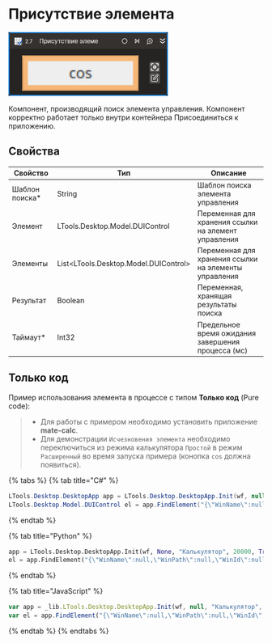 # Присутствие элемента

![](../../../resources/activities/basic/desktop/image-element-exist.png)

Компонент, производящий поиск элемента управления. Компонент корректно работает только внутри контейнера Присоединиться к приложению.

## Свойства
| Свойство        | Тип                             | Описание                                             |
| --------------- | ------------------------------- | ---------------------------------------------------- |
| Шаблон поиска\* | String                          | Шаблон поиска элемента управления                    |
| Элемент         | LTools.Desktop.Model.DUIControl | Переменная для хранения ссылки на элемент управления |
| Элементы        | List<LTools.Desktop.Model.DUIControl> | Переменная для хранения ссылки на элементы управления |
| Результат       | Boolean                         | Переменная, хранящая результаты поиска               |
| Таймаут\*       | Int32                           | Предельное время ожидания завершения процесса (мс)   |

## Только код
Пример использования элемента в процессе с типом **Только код** (Pure code):
> - Для работы с примером необходимо установить приложение **mate-calc**.
> - Для демонстрации `Исчезновения элемента` необходимо переключиться из режима калькулятора `Простой` в режим `Расширенный` во время запуска примера (конопка `cos` должна появиться).

{% tabs %}
{% tab title="C#" %}
```csharp
LTools.Desktop.DesktopApp app = LTools.Desktop.DesktopApp.Init(wf, null, "Калькулятор", 20000, true, LTools.Desktop.Model.DesktopTypes.UIAUTOMATION);
LTools.Desktop.Model.DUIControl el = app.FindElement("{\"WinName\":null,\"WinPath\":null,\"WinId\":null,\"AppName\":\"mate-calc\",\"TextSearchMode\":0,\"Items\":[{\"Name\":\"cosine\",\"Role\":\"push button\",\"Items\":[]}]}");
```
{% endtab %}

{% tab title="Python" %}
```python
app = LTools.Desktop.DesktopApp.Init(wf, None, "Калькулятор", 20000, True, LTools.Desktop.Model.DesktopTypes.UIAUTOMATION)
el = app.FindElement("{\"WinName\":null,\"WinPath\":null,\"WinId\":null,\"AppName\":\"mate-calc\",\"TextSearchMode\":0,\"Items\":[{\"Name\":\"cosine\",\"Role\":\"push button\",\"Items\":[]}]}");
```
{% endtab %}

{% tab title="JavaScript" %}
```javascript
var app = _lib.LTools.Desktop.DesktopApp.Init(wf, null, "Калькулятор", 20000, true, _lib.LTools.Desktop.Model.DesktopTypes.UIAUTOMATION);
var el = app.FindElement("{\"WinName\":null,\"WinPath\":null,\"WinId\":null,\"AppName\":\"mate-calc\",\"TextSearchMode\":0,\"Items\":[{\"Name\":\"cosine\",\"Role\":\"push button\",\"Items\":[]}]}");
```
{% endtab %}
{% endtabs %}
